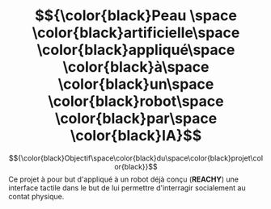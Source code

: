 # $${\color{black}Peau \space \color{black}artificielle\space \color{black}appliqué\space \color{black}à\space \color{black}un\space \color{black}robot\space \color{black}par\space \color{black}IA}$$

$${\color{black}Objectif\space\color{black}du\space\color{black}projet\color{black}}$$
Ce projet à pour but d'appliqué à un robot déjà conçu (**REACHY**) une interface tactile dans le but de lui permettre d'interragir socialement au contat physique.
